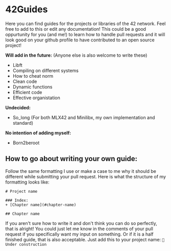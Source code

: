 # 42Guides

Here you can find guides for the projects or libraries of the 42 network. Feel free to add to this or edit any documentation!
This could be a good oppurtunity for you (and me!) to learn how to handle pull requests and it will look good on your github profile to have
contributed to an open source project!

**Will add in the future:** (Anyone else is also welcome to write these)

+ Libft 
+ Compiling on different systems
+ How to cheat norm
+ Clean code
+ Dynamic functions
+ Efficient code
+ Effective organistation

**Undecided:**
+ So_long (For both MLX42 and Minilibx, my own implementation and standard) 

**No intention of adding myself:** 
+ Born2beroot

## How to go about writing your own guide: 

Follow the same formatting I use or make a case to me why it should be different while submitting your pull request. 
Here is what the structure of my formatting looks like: 
```
# Project name

### Index:
+ [Chapter name](#chapter-name)

## Chapter name
```
If you aren't sure how to write it and don't think you can do so perfectly, that is alright! 
You could just let me know in the comments of your pull request if you specifically want my input on something. 
Or if it is a half finished guide, that is also acceptable. Just add this to your project name: `🔨 Under construction`
